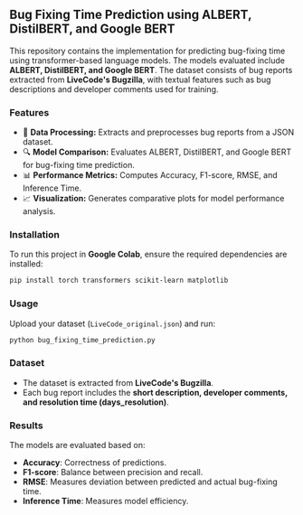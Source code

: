 ## **Bug Fixing Time Prediction using ALBERT, DistilBERT, and Google BERT**
This repository contains the implementation for predicting bug-fixing time using transformer-based language models. The models evaluated include **ALBERT, DistilBERT, and Google BERT**. The dataset consists of bug reports extracted from **LiveCode's Bugzilla**, with textual features such as bug descriptions and developer comments used for training.

### **Features**
- 📜 **Data Processing:** Extracts and preprocesses bug reports from a JSON dataset.
- 🔍 **Model Comparison:** Evaluates ALBERT, DistilBERT, and Google BERT for bug-fixing time prediction.
- 📊 **Performance Metrics:** Computes Accuracy, F1-score, RMSE, and Inference Time.
- 📈 **Visualization:** Generates comparative plots for model performance analysis.

### **Installation**
To run this project in **Google Colab**, ensure the required dependencies are installed:
```bash
pip install torch transformers scikit-learn matplotlib
```

### **Usage**
Upload your dataset (`LiveCode_original.json`) and run:
```python
python bug_fixing_time_prediction.py
```

### **Dataset**
- The dataset is extracted from **LiveCode's Bugzilla**.
- Each bug report includes the **short description, developer comments, and resolution time (days_resolution)**.

### **Results**
The models are evaluated based on:
- **Accuracy**: Correctness of predictions.
- **F1-score**: Balance between precision and recall.
- **RMSE**: Measures deviation between predicted and actual bug-fixing time.
- **Inference Time**: Measures model efficiency.

